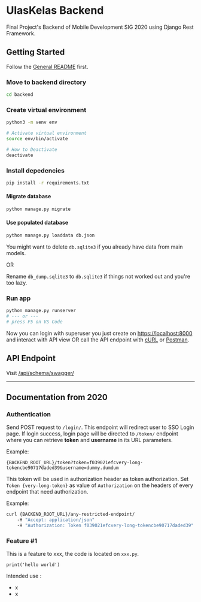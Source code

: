 # UlasKelas Backend

Final Project's Backend of Mobile Development SIG 2020 using Django Rest Framework.

## Getting Started

Follow the [General README](../README.md) first.

### Move to backend directory

```bash
cd backend
```

### Create virtual environment

```bash
python3 -m venv env

# Activate virtual environment
source env/bin/activate

# How to Deactivate
deactivate
```

### Install depedencies

```bash
pip install -r requirements.txt
```

#### Migrate database

```bash
python manage.py migrate
```

<!-- TODO: 
### Set up database from scratch
 -->

#### Use populated database

```bash
python manage.py loaddata db.json
```

You might want to delete `db.sqlite3` if you already have data from main models.

OR

Rename `db_dump.sqlite3` to `db.sqlite3` if things not worked out and you're too lazy.

### Run app

```bash
python manage.py runserver
# --- or ---
# press F5 on VS Code
```

Now you can login with superuser you just create on <https://localhost:8000> and interact with API view OR call the API endpoint with [cURL](https://curl.haxx.se/) or [Postman](https://www.postman.com/).

## API Endpoint

Visit [/api/schema/swagger/](http://127.0.0.1:8000/api/schema/swagger/)

-------

## Documentation from 2020

### Authentication

Send POST request to `/login/`. This endpoint will redirect user to SSO Login page. If login success, login page will be directed to `/token/` endpoint where you can retrieve **token** and **username** in its URL parameters.

Example:

```
{BACKEND_ROOT_URL}/token?token=f039021efcvery-long-tokencbe90717daded39&username=dummy.dumdum
```

This token will be used in authorization header as token authorization. Set `Token {very-long-token}` as value of `Authorization` on the headers of every endpoint that need authorization.

Example:

```bash
curl {BACKEND_ROOT_URL}/any-restricted-endpoint/
    -H "Accept: application/json"
    -H "Authorization: Token f039021efcvery-long-tokencbe90717daded39"
```

### Feature #1

This is a feature to xxx, the code is located on `xxx.py`.

```
print('hello world')
```

Intended use :

- x
- x
